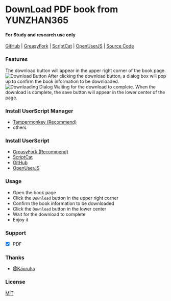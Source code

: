 # DownLoad PDF book from YUNZHAN365
#### For Study and research use only

[GitHub](https://github.com/lcandy2/user.js/blob/main/yunzhan365.com/YunZhan-Downloader.md) | [GreasyFork](https://greasyfork.org/scripts/483545) | [ScriptCat](https://scriptcat.org/script-show-page/1462) | [OpenUserJS](https://openuserjs.org/scripts/Lcandy/%E4%BA%91%E5%B1%95%E7%BD%91PDF%E4%B8%8B%E8%BD%BD_YunZhanDownloader) | [Source Code](https://github.com/lcandy2/YunZhanDownloader)

### Features
The download button will appear in the upper right corner of the book page.
![Download Button](https://github.com/lcandy2/user.js/assets/45784494/b187298f-a98d-45d4-9d66-7f6f90a12394)
After clicking the download button, a dialog box will pop up to confirm the book information to be downloaded.
![Downloading Dialog](https://github.com/lcandy2/user.js/assets/45784494/2847a3d4-5c1d-47ca-804c-3a905fe56918)
Waiting for the download to complete. When the download is complete, the save button will appear in the lower center of the page.


### Install UserScript Manager
- [Tampermonkey (Recommend)](https://www.tampermonkey.net/)
- others

### Install UserScript
- [GreasyFork (Recommend)](https://greasyfork.org/scripts/483545)
- [ScriptCat](https://scriptcat.org/script-show-page/1462)
- [GitHub](https://github.com/lcandy2/user.js/raw/main/yunzhan365.com/YunZhan-Downloader.user.js)
- [OpenUserJS](https://openuserjs.org/scripts/Lcandy/%E4%BA%91%E5%B1%95%E7%BD%91PDF%E4%B8%8B%E8%BD%BD_YunZhanDownloader.user.js)

### Usage
- Open the book page
- Click the `Download` button in the upper right corner
- Confirm the book information to be downloaded
- Click the `Download` button in the lower center
- Wait for the download to complete
- Enjoy it

### Support
- [x] PDF

### Thanks
- [@Kaoruha](https://github.com/Kaoruha)

### License
[MIT](./LICENSE)